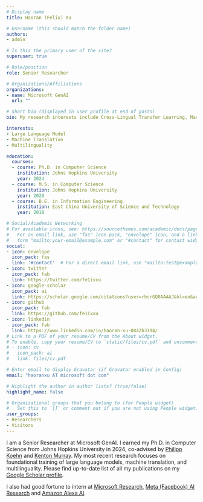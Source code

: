 ```yaml
---
# Display name
title: Haoran (Felix) Xu

# Username (this should match the folder name)
authors:
- admin

# Is this the primary user of the site?
superuser: true

# Role/position
role: Senior Researcher

# Organizations/Affiliations
organizations:
- name: Microsoft GenAI
  url: ""

# Short bio (displayed in user profile at end of posts)
bio: My research interests include Cross-Lingual Transfer Learning, Machine Translation and Domain Adaptation.

interests:
- Large Language Model
- Machine Translation
- Multilinguality

education:
  courses:
  - course: Ph.D. in Computer Science
    institution: Johns Hopkins University
    year: 2024
  - course: M.S. in Computer Science
    institution: Johns Hopkins University
    year: 2020
  - course: B.E. in Information Engineering
    institution: East China University of Science and Technology 
    year: 2018

# Social/Academic Networking
# For available icons, see: https://sourcethemes.com/academic/docs/page-builder/#icons
#   For an email link, use "fas" icon pack, "envelope" icon, and a link in the
#   form "mailto:your-email@example.com" or "#contact" for contact widget.
social:
- icon: envelope
  icon_pack: fas
  link: '#contact'  # For a direct email link, use "mailto:test@example.org".
- icon: twitter
  icon_pack: fab
  link: https://twitter.com/fe1ixxu
- icon: google-scholar
  icon_pack: ai
  link: https://scholar.google.com/citations?user=rhcrGQ0AAAAJ&hl=en&authuser=1
- icon: github
  icon_pack: fab
  link: https://github.com/fe1ixxu
- icon: linkedin
  icon_pack: fab
  link: https://www.linkedin.com/in/haoran-xu-0842b3194/  
# Link to a PDF of your resume/CV from the About widget.
# To enable, copy your resume/CV to `static/files/cv.pdf` and uncomment the lines below.
# - icon: cv
#   icon_pack: ai
#   link: files/cv.pdf

# Enter email to display Gravatar (if Gravatar enabled in Config)
email: "haoranxu AT microsoft dot com"

# Highlight the author in author lists? (true/false)
highlight_name: false

# Organizational groups that you belong to (for People widget)
#   Set this to `[]` or comment out if you are not using People widget.
user_groups:
- Researchers
- Visitors
---
```

<!-- *My wish is to fix the world of languages!* -->

 I am a Senior Researcher at Microsoft GenAI. I earned my Ph.D. in Computer Science from Johns Hopkins University in 2024, co-advised by [Philipp Koehn](http://www.cs.jhu.edu/~phi/) and [Kenton Murray](https://kentonmurray.com/). My most recent research focuses on foundational training of large language models, machine translation, and multilinguality. Please find up-to-date list of all my publications on my [Google Scholar profile](https://scholar.google.com/citations?user=rhcrGQ0AAAAJ&hl=en&authuser=1).

 I also had good fortune to intern at [Microsoft Research](https://www.microsoft.com/en-us/research/), [Meta (Facebook) AI Research](https://ai.facebook.com/) and [Amazon Alexa AI](https://www.amazon.science/tag/alexa).


